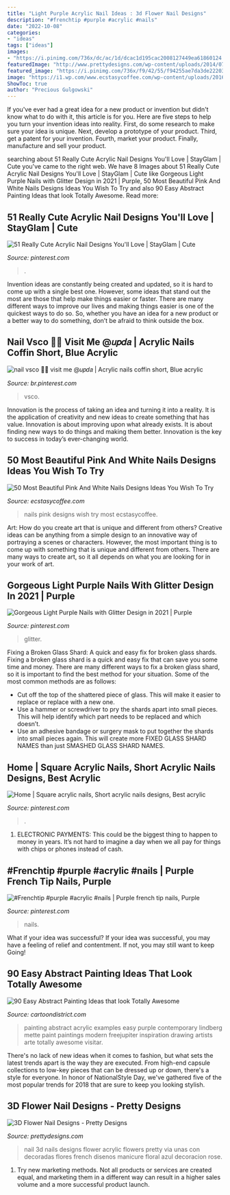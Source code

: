```yaml
---
title: "Light Purple Acrylic Nail Ideas : 3d Flower Nail Designs"
description: "#frenchtip #purple #acrylic #nails"
date: "2022-10-08"
categories:
- "ideas"
tags: ["ideas"]
images:
- "https://i.pinimg.com/736x/dc/ac/1d/dcac1d195cac2008127449ea61860124.jpg"
featuredImage: "http://www.prettydesigns.com/wp-content/uploads/2014/07/Blue-Nails1.jpg"
featured_image: "https://i.pinimg.com/736x/f9/42/55/f94255ae7da3de22203564c0195a0d82--purple-acrylic-nails-french-tip-nails.jpg"
image: "https://i1.wp.com/www.ecstasycoffee.com/wp-content/uploads/2016/10/Pink-and-White-Nails-Designs-19.jpg"
ShowToc: true
author: "Precious Gulgowski"
---
```



If you've ever had a great idea for a new product or invention but didn't know what to do with it, this article is for you. Here are five steps to help you turn your invention ideas into reality. First, do some research to make sure your idea is unique. Next, develop a prototype of your product. Third, get a patent for your invention. Fourth, market your product. Finally, manufacture and sell your product.

	

		
searching about 51 Really Cute Acrylic Nail Designs You&#039;ll Love | StayGlam | Cute you've came to the right web. We have 8 Images about 51 Really Cute Acrylic Nail Designs You&#039;ll Love | StayGlam | Cute like Gorgeous Light Purple Nails with Glitter Design in 2021 | Purple, 50 Most Beautiful Pink And White Nails Designs Ideas You Wish To Try and also 90 Easy Abstract Painting Ideas that look Totally Awesome. Read more:
		
    
## 51 Really Cute Acrylic Nail Designs You&#039;ll Love | StayGlam | Cute

<img loading=lazy src="https://i.pinimg.com/736x/bb/c7/b8/bbc7b83e12f6677ea7d9090e4aff5ac7.jpg" onerror="this.onerror=null;this.src='https://tse4.mm.bing.net/th?id=OIP.1JUZHbpay2SBJa4mqaBVuQHaLG&amp;pid=15.1';" alt="51 Really Cute Acrylic Nail Designs You&#039;ll Love | StayGlam | Cute">

_Source: pinterest.com_

>. 

	

Invention ideas are constantly being created and updated, so it is hard to come up with a single best one. However, some ideas that stand out the most are those that help make things easier or faster. There are many different ways to improve our lives and making things easier is one of the quickest ways to do so. So, whether you have an idea for a new product or a better way to do something, don’t be afraid to think outside the box.

    
## Nail Vsco 🌊🐬 Visit Me @𝑢𝑝𝑑𝑎 | Acrylic Nails Coffin Short, Blue Acrylic

<img loading=lazy src="https://i.pinimg.com/736x/dc/ac/1d/dcac1d195cac2008127449ea61860124.jpg" onerror="this.onerror=null;this.src='https://tse4.mm.bing.net/th?id=OIP.OhecscnJMtZTixLvlDCZegHaL_&amp;pid=15.1';" alt="nail vsco 🌊🐬 visit me @𝑢𝑝𝑑𝑎 | Acrylic nails coffin short, Blue acrylic">

_Source: br.pinterest.com_

>vsco. 

	

Innovation is the process of taking an idea and turning it into a reality. It is the application of creativity and new ideas to create something that has value. Innovation is about improving upon what already exists. It is about finding new ways to do things and making them better. Innovation is the key to success in today’s ever-changing world.

    
## 50 Most Beautiful Pink And White Nails Designs Ideas You Wish To Try

<img loading=lazy src="https://i1.wp.com/www.ecstasycoffee.com/wp-content/uploads/2016/10/Pink-and-White-Nails-Designs-19.jpg" onerror="this.onerror=null;this.src='https://tse2.mm.bing.net/th?id=OIP.hdqzQsDvOR45VEQqPfyxWwHaHa&amp;pid=15.1';" alt="50 Most Beautiful Pink And White Nails Designs Ideas You Wish To Try">

_Source: ecstasycoffee.com_

>nails pink designs wish try most ecstasycoffee. 

	

Art: How do you create art that is unique and different from others?
Creative ideas can be anything from a simple design to an innovative way of portraying a scenes or characters. However, the most important thing is to come up with something that is unique and different from others. There are many ways to create art, so it all depends on what you are looking for in your work of art.

    
## Gorgeous Light Purple Nails With Glitter Design In 2021 | Purple

<img loading=lazy src="https://i.pinimg.com/736x/46/c9/8e/46c98e6feb97067d9c11249fc8d879f6.jpg" onerror="this.onerror=null;this.src='https://tse3.mm.bing.net/th?id=OIP.DW_-XhQ-ACvAEUecA42P2gHaLH&amp;pid=15.1';" alt="Gorgeous Light Purple Nails with Glitter Design in 2021 | Purple">

_Source: pinterest.com_

>glitter. 

	

Fixing a Broken Glass Shard: A quick and easy fix for broken glass shards.
Fixing a broken glass shard is a quick and easy fix that can save you some time and money. There are many different ways to fix a broken glass shard, so it is important to find the best method for your situation. Some of the most common methods are as follows:
- Cut off the top of the shattered piece of glass. This will make it easier to replace or replace with a new one.
- Use a hammer or screwdriver to pry the shards apart into small pieces. This will help identify which part needs to be replaced and which doesn’t.
- Use an adhesive bandage or surgery mask to put together the shards into small pieces again. This will create more FIXED GLASS SHARD NAMES than just SMASHED GLASS SHARD NAMES.

    
## Home | Square Acrylic Nails, Short Acrylic Nails Designs, Best Acrylic

<img loading=lazy src="https://i.pinimg.com/736x/40/c6/34/40c634c52f5c612883edba1a4ab9f8a6.jpg" onerror="this.onerror=null;this.src='https://tse2.mm.bing.net/th?id=OIP.ypyfC3rmc2a3dauJeHxsrAHaLg&amp;pid=15.1';" alt="Home | Square acrylic nails, Short acrylic nails designs, Best acrylic">

_Source: pinterest.com_

>. 

	

1. ELECTRONIC PAYMENTS: This could be the biggest thing to happen to money in years. It’s not hard to imagine a day when we all pay for things with chips or phones instead of cash. 

    
## #Frenchtip #purple #acrylic #nails | Purple French Tip Nails, Purple

<img loading=lazy src="https://i.pinimg.com/736x/f9/42/55/f94255ae7da3de22203564c0195a0d82--purple-acrylic-nails-french-tip-nails.jpg" onerror="this.onerror=null;this.src='https://tse4.mm.bing.net/th?id=OIP.xxM62WMkA__C8w5iKBtE0wHaM8&amp;pid=15.1';" alt="#Frenchtip #purple #acrylic #nails | Purple french tip nails, Purple">

_Source: pinterest.com_

>nails. 

	

What if your idea was successful?
If your idea was successful, you may have a feeling of relief and contentment. If not, you may still want to keep Going!

    
## 90 Easy Abstract Painting Ideas That Look Totally Awesome

<img loading=lazy src="http://www.cartoondistrict.com/wp-content/uploads/2017/05/Easy-Abstract-Painting-Ideas32.jpg" onerror="this.onerror=null;this.src='https://tse3.mm.bing.net/th?id=OIP.GIRd6SFIuMdEkmUtjAO9LgHaLH&amp;pid=15.1';" alt="90 Easy Abstract Painting Ideas that look Totally Awesome">

_Source: cartoondistrict.com_

>painting abstract acrylic examples easy purple contemporary lindberg mette paint paintings modern freejupiter inspiration drawing artists arte totally awesome visitar. 

	

There's no lack of new ideas when it comes to fashion, but what sets the latest trends apart is the way they are executed. From high-end capsule collections to low-key pieces that can be dressed up or down, there's a style for everyone. In honor of NationalStyle Day, we've gathered five of the most popular trends for 2018 that are sure to keep you looking stylish.

    
## 3D Flower Nail Designs - Pretty Designs

<img loading=lazy src="http://www.prettydesigns.com/wp-content/uploads/2014/07/Blue-Nails1.jpg" onerror="this.onerror=null;this.src='https://tse1.mm.bing.net/th?id=OIP.eZvL7tmTXA7OdjUkIRRcqAHaJ4&amp;pid=15.1';" alt="3D Flower Nail Designs - Pretty Designs">

_Source: prettydesigns.com_

>nail 3d nails designs flower acrylic flowers pretty via unas con decoradas flores french disenos manicure floral azul decoracion rose. 

	

1. Try new marketing methods. Not all products or services are created equal, and marketing them in a different way can result in a higher sales volume and a more successful product launch.

